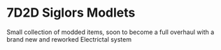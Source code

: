 # 7D2D Siglors Modlets
 Small collection of modded items, soon to become a full overhaul with a brand new and reworked Electrictal system
